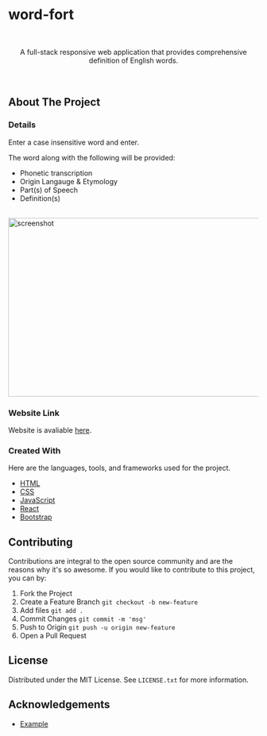 # word-fort




<br />
<p align="center">
  <p align="center">
    A full-stack responsive web application that provides comprehensive definition of English words.
    <br />
    <br />
    <br />
  </p>
</p>



<!-- ABOUT THE PROJECT -->
## About The Project

### Details

Enter a case insensitive word and enter.

The word along with the following will be provided:
- Phonetic transcription
- Origin Langauge & Etymology
- Part(s) of Speech
- Definition(s)
<br />
<img src="src/assets/screenshot.png" alt="screenshot" width="640" height="360">
<br />


### Website Link

Website is avaliable <a href="https://saadxan.github.io/word-fort/">here</a>.


### Created With

Here are the languages, tools, and frameworks used for the project.
* [HTML](https://www.w3.org/html/)
* [CSS](https://www.w3.org/CSS/)
* [JavaScript](https://www.javascript.com/)
* [React](https://reactjs.org/)
* [Bootstrap](https://getbootstrap.com/)



<!-- CONTRIBUTING -->
## Contributing

Contributions are integral to the open source community and are the reasons why it's so awesome. If you would like to contribute to this project, you can by: 

1. Fork the Project
2. Create a Feature Branch `git checkout -b new-feature`
3. Add files `git add .`
4. Commit Changes `git commit -m 'msg'`
5. Push to Origin `git push -u origin new-feature`
6. Open a Pull Request



<!-- LICENSE -->
## License

Distributed under the MIT License. See `LICENSE.txt` for more information.



<!-- ACKNOWLEDGEMENTS -->
## Acknowledgements

* [Example](https://www.example.com)
